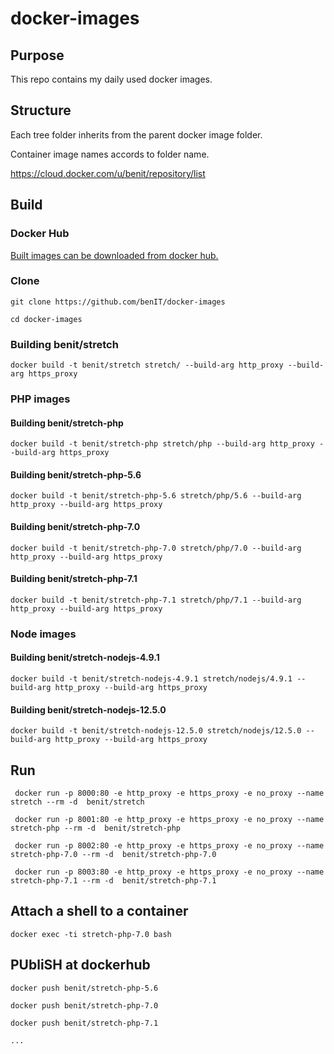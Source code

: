 # docker-images
 
## Purpose 

This repo contains my daily used docker images.

## Structure

Each tree folder inherits from the parent docker image folder.

Container image names accords to folder name.


https://cloud.docker.com/u/benit/repository/list

## Build

### Docker Hub

[Built images can be downloaded from docker hub.](https://cloud.docker.com/u/benit/repository/list)

### Clone

    git clone https://github.com/benIT/docker-images
    
    cd docker-images 


### Building benit/stretch 
       
    docker build -t benit/stretch stretch/ --build-arg http_proxy --build-arg https_proxy
    
### PHP images

#### Building benit/stretch-php        
    
    docker build -t benit/stretch-php stretch/php --build-arg http_proxy --build-arg https_proxy

#### Building benit/stretch-php-5.6        
    
    docker build -t benit/stretch-php-5.6 stretch/php/5.6 --build-arg http_proxy --build-arg https_proxy
    
#### Building benit/stretch-php-7.0        
    
    docker build -t benit/stretch-php-7.0 stretch/php/7.0 --build-arg http_proxy --build-arg https_proxy

#### Building benit/stretch-php-7.1  

    docker build -t benit/stretch-php-7.1 stretch/php/7.1 --build-arg http_proxy --build-arg https_proxy

### Node images

#### Building benit/stretch-nodejs-4.9.1
  
    docker build -t benit/stretch-nodejs-4.9.1 stretch/nodejs/4.9.1 --build-arg http_proxy --build-arg https_proxy
    
#### Building benit/stretch-nodejs-12.5.0
  
    docker build -t benit/stretch-nodejs-12.5.0 stretch/nodejs/12.5.0 --build-arg http_proxy --build-arg https_proxy
    
## Run

     docker run -p 8000:80 -e http_proxy -e https_proxy -e no_proxy --name stretch --rm -d  benit/stretch
     
     docker run -p 8001:80 -e http_proxy -e https_proxy -e no_proxy --name stretch-php --rm -d  benit/stretch-php
     
     docker run -p 8002:80 -e http_proxy -e https_proxy -e no_proxy --name stretch-php-7.0 --rm -d  benit/stretch-php-7.0
     
     docker run -p 8003:80 -e http_proxy -e https_proxy -e no_proxy --name stretch-php-7.1 --rm -d  benit/stretch-php-7.1

## Attach a shell to a container

    docker exec -ti stretch-php-7.0 bash
    
## PUbliSH at dockerhub

    docker push benit/stretch-php-5.6
         
    docker push benit/stretch-php-7.0  
       
    docker push benit/stretch-php-7.1
    
    ...